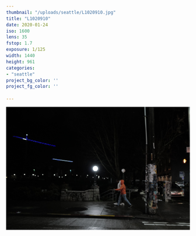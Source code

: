 ```yaml
---
thumbnail: "/uploads/seattle/L1020910.jpg"
title: "L1020910"
date: 2020-01-24
iso: 1600
lens: 35
fstop: 1.7
exposure: 1/125
width: 1440
height: 961
categories:
- "seattle"
project_bg_color: ''
project_fg_color: ''

---
```


![img](/uploads/seattle/L1020910.jpg)
